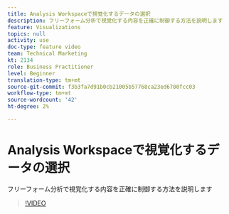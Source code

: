 ```yaml
---
title: Analysis Workspaceで視覚化するデータの選択
description: フリーフォーム分析で視覚化する内容を正確に制御する方法を説明します
feature: Visualizations
topics: null
activity: use
doc-type: feature video
team: Technical Marketing
kt: 2134
role: Business Practitioner
level: Beginner
translation-type: tm+mt
source-git-commit: f3b3fa7d91b0cb21005b57768ca23ed6700fcc03
workflow-type: tm+mt
source-wordcount: '42'
ht-degree: 2%

---
```



# Analysis Workspaceで視覚化するデータの選択

フリーフォーム分析で視覚化する内容を正確に制御する方法を説明します

>[!VIDEO](https://video.tv.adobe.com/v/23993/?quality=12)
